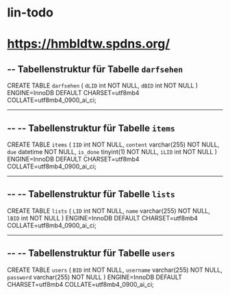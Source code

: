 # lin-todo

https://hmbldtw.spdns.org/
=======

-- Tabellenstruktur für Tabelle `darfsehen`
--

CREATE TABLE `darfsehen` (
  `dLID` int NOT NULL,
  `dBID` int NOT NULL
) ENGINE=InnoDB DEFAULT CHARSET=utf8mb4 COLLATE=utf8mb4_0900_ai_ci;

-- --------------------------------------------------------

--
-- Tabellenstruktur für Tabelle `items`
--

CREATE TABLE `items` (
  `IID` int NOT NULL,
  `content` varchar(255) NOT NULL,
  `due` datetime NOT NULL,
  `is_done` tinyint(1) NOT NULL,
  `iLID` int NOT NULL
) ENGINE=InnoDB DEFAULT CHARSET=utf8mb4 COLLATE=utf8mb4_0900_ai_ci;

-- --------------------------------------------------------

--
-- Tabellenstruktur für Tabelle `lists`
--

CREATE TABLE `lists` (
  `LID` int NOT NULL,
  `name` varchar(255) NOT NULL,
  `lBID` int NOT NULL
) ENGINE=InnoDB DEFAULT CHARSET=utf8mb4 COLLATE=utf8mb4_0900_ai_ci;

-- --------------------------------------------------------

--
-- Tabellenstruktur für Tabelle `users`
--

CREATE TABLE `users` (
  `BID` int NOT NULL,
  `username` varchar(255) NOT NULL,
  `password` varchar(255) NOT NULL
) ENGINE=InnoDB DEFAULT CHARSET=utf8mb4 COLLATE=utf8mb4_0900_ai_ci;

